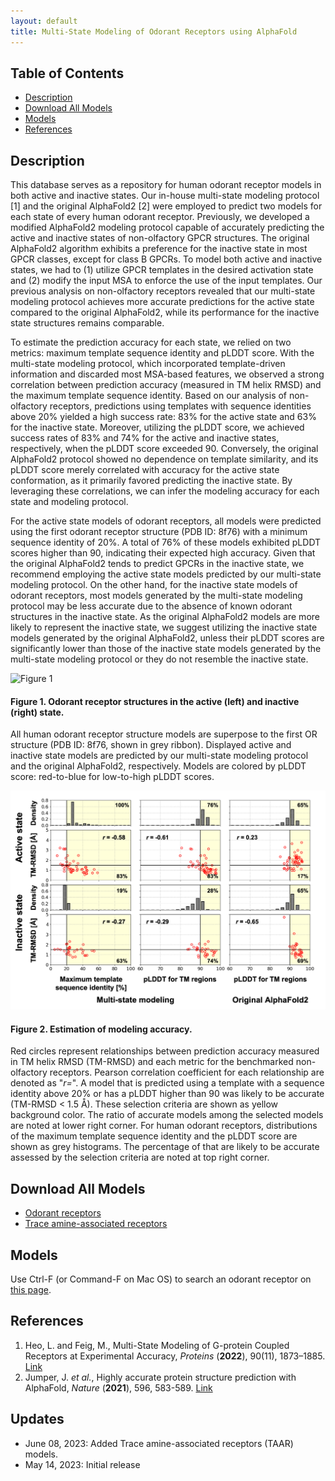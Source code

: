 ```yaml
---
layout: default
title: Multi-State Modeling of Odorant Receptors using AlphaFold
---
```

## Table of Contents
- [Description](#Description)
- [Download All Models](#Download-Models)
- [Models](#Models)
- [References](#References)

## Description

This database serves as a repository for human odorant receptor models in both active and inactive states. Our in-house multi-state modeling protocol [1] and the original AlphaFold2 [2] were employed to predict two models for each state of every human odorant receptor. Previously, we developed a modified AlphaFold2 modeling protocol capable of accurately predicting the active and inactive states of non-olfactory GPCR structures. The original AlphaFold2 algorithm exhibits a preference for the inactive state in most GPCR classes, except for class B GPCRs. To model both active and inactive states, we had to (1) utilize GPCR templates in the desired activation state and (2) modify the input MSA to enforce the use of the input templates. Our previous analysis on non-olfactory receptors revealed that our multi-state modeling protocol achieves more accurate predictions for the active state compared to the original AlphaFold2, while its performance for the inactive state structures remains comparable.

To estimate the prediction accuracy for each state, we relied on two metrics: maximum template sequence identity and pLDDT score. With the multi-state modeling protocol, which incorporated template-driven information and discarded most MSA-based features, we observed a strong correlation between prediction accuracy (measured in TM helix RMSD) and the maximum template sequence identity. Based on our analysis of non-olfactory receptors, predictions using templates with sequence identities above 20% yielded a high success rate: 83% for the active state and 63% for the inactive state. Moreover, utilizing the pLDDT score, we achieved success rates of 83% and 74% for the active and inactive states, respectively, when the pLDDT score exceeded 90. Conversely, the original AlphaFold2 protocol showed no dependence on template similarity, and its pLDDT score merely correlated with accuracy for the active state conformation, as it primarily favored predicting the inactive state. By leveraging these correlations, we can infer the modeling accuracy for each state and modeling protocol.

For the active state models of odorant receptors, all models were predicted using the first odorant receptor structure (PDB ID: 8f76) with a minimum sequence identity of 20%. A total of 76% of these models exhibited pLDDT scores higher than 90, indicating their expected high accuracy. Given that the original AlphaFold2 tends to predict GPCRs in the inactive state, we recommend employing the active state models predicted by our multi-state modeling protocol. On the other hand, for the inactive state models of odorant receptors, most models generated by the multi-state modeling protocol may be less accurate due to the absence of known odorant structures in the inactive state. As the original AlphaFold2 models are more likely to represent the inactive state, we suggest utilizing the inactive state models generated by the original AlphaFold2, unless their pLDDT scores are significantly lower than those of the inactive state models generated by the multi-state modeling protocol or they do not resemble the inactive state.

![Figure 1](assets/all_structure.png)
#### Figure 1. Odorant receptor structures in the active (left) and inactive (right) state.
All human odorant receptor structure models are superpose to the first OR structure (PDB ID: 8f76, shown in grey ribbon). Displayed active and inactive state models
are predicted by our multi-state modeling protocol and the original AlphaFold2, respectively. Models are colored by pLDDT score: red-to-blue for low-to-high pLDDT scores.

![Figure 2](assets/odorant_receptors.png)
#### Figure 2. Estimation of modeling accuracy.
Red circles represent relationships between prediction accuracy measured in TM helix RMSD (TM-RMSD) and each metric for the benchmarked non-olfactory receptors. Pearson correlation coefficient for each relationship are denoted as "_r=_". A model that is predicted using a template with a sequence identity above 20% or has a pLDDT higher than 90 was likely to be accurate (TM-RMSD < 1.5 Å). These selection criteria are shown as yellow background color. The ratio of accurate models among the selected models are noted at lower right corner. For human odorant receptors, distributions of the maximum template sequence identity and the pLDDT score are shown as grey histograms. The percentage of that are likely to be accurate assessed by the selection criteria are noted at top right corner. 

## Download All Models
- [Odorant receptors](https://drive.google.com/file/d/1y3egK6A4kLNO9xSaRwAbsUsa97HayFSS/view?usp=share_link)
- [Trace amine-associated receptors](https://drive.google.com/file/d/1X9SDzZZYUi9jAFFw5Gru6Tug3QMyU-J3/view?usp=drive_link)

## Models
Use Ctrl-F (or Command-F on Mac OS) to search an odorant receptor on [this page](models.md).

## References
1. Heo, L. and Feig, M., Multi-State Modeling of G-protein Coupled Receptors at Experimental Accuracy, _Proteins_ (**2022**), 90(11), 1873–1885. [Link](https://onlinelibrary.wiley.com/doi/10.1002/prot.26382)  
2. Jumper, J. _et al._, Highly accurate protein structure prediction with AlphaFold, _Nature_ (**2021**), 596, 583-589. [Link](https://www.nature.com/articles/s41586-021-03819-2) 

## Updates
- June 08, 2023: Added Trace amine-associated receptors (TAAR) models.
- May 14, 2023: Initial release
